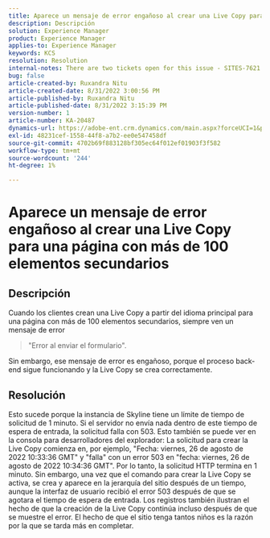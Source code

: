 ```yaml
---
title: Aparece un mensaje de error engañoso al crear una Live Copy para una página con más de 100 elementos secundarios
description: Descripción
solution: Experience Manager
product: Experience Manager
applies-to: Experience Manager
keywords: KCS
resolution: Resolution
internal-notes: There are two tickets open for this issue - SITES-7621 and SITES-7668
bug: false
article-created-by: Ruxandra Nitu
article-created-date: 8/31/2022 3:00:56 PM
article-published-by: Ruxandra Nitu
article-published-date: 8/31/2022 3:15:39 PM
version-number: 1
article-number: KA-20487
dynamics-url: https://adobe-ent.crm.dynamics.com/main.aspx?forceUCI=1&pagetype=entityrecord&etn=knowledgearticle&id=56d1d4b4-3d29-ed11-9db1-0022480861dd
exl-id: 48231cef-1558-44f8-a7b2-ee0e547458df
source-git-commit: 4702b69f883128bf305ec64f012ef01903f3f582
workflow-type: tm+mt
source-wordcount: '244'
ht-degree: 1%

---
```


# Aparece un mensaje de error engañoso al crear una Live Copy para una página con más de 100 elementos secundarios

## Descripción


Cuando los clientes crean una Live Copy a partir del idioma principal para una página con más de 100 elementos secundarios, siempre ven un mensaje de error


> &quot;Error al enviar el formulario&quot;.


Sin embargo, ese mensaje de error es engañoso, porque el proceso back-end sigue funcionando y la Live Copy se crea correctamente.


## Resolución


Esto sucede porque la instancia de Skyline tiene un límite de tiempo de solicitud de 1 minuto.
Si el servidor no envía nada dentro de este tiempo de espera de entrada, la solicitud falla con 503.
Esto también se puede ver en la consola para desarrolladores del explorador: La solicitud para crear la Live Copy comienza en, por ejemplo, &quot;Fecha: viernes, 26 de agosto de 2022 10:33:36 GMT&quot; y &quot;falla&quot; con un error 503 en &quot;fecha: viernes, 26 de agosto de 2022 10:34:36 GMT&quot;. Por lo tanto, la solicitud HTTP termina en 1 minuto.
Sin embargo, una vez que el comando para crear la Live Copy se activa, se crea y aparece en la jerarquía del sitio después de un tiempo, aunque la interfaz de usuario recibió el error 503 después de que se agotara el tiempo de espera de entrada. Los registros también ilustran el hecho de que la creación de la Live Copy continúa incluso después de que se muestre el error. El hecho de que el sitio tenga tantos niños es la razón por la que se tarda más en completar.
